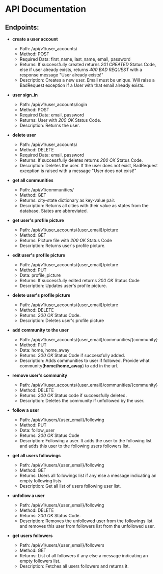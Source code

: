 # API Documentation

## Endpoints:
- **create a user account**
  - Path: /api/v1/user_accounts/
  - Method: POST
  - Required Data: first_name, last_name, email, password
  - Returns: If successfully created returns *201 CREATED* Status Code, else
             if user already exists, returns *400 BAD REQUEST* with a response
             message "User already exists!"
  - Description: Creates a new user. Email must be unique. Will raise a 
                 BadRequest exception if a User with that email already exists.

- **user sign_in**
  - Path: /api/v1/user_accounts/login
  - Method: POST
  - Required Data: email, password
  - Returns: User with *200 OK* Status Code.
  - Description: Returns the user.

- **delete user**
  - Path: /api/v1/user_accounts/
  - Method: DELETE
  - Required Data: email, password
  - Returns: If successfully deletes returns *200 OK* Status Code.
  - Description: Deletes the user. If the user does not exist, BadRequest 
                 exception is raised with a message "User does not exist!"

- **get all communities**
  - Path: /api/v1/communities/
  - Method: GET
  - Returns: city-state dictionary as key-value pair.
  - Description: Returns all cities with their value as states from the database.
                 States are abbreviated.

- **get user's profile picture**
  - Path: /api/v1/user_accounts/{user_email}/picture
  - Method: GET
  - Returns: Picture file with *200 OK* Status Code
  - Description: Returns user's profile picture.

- **edit user's profile picture**
  - Path: /api/v1/user_accounts/{user_email}/picture
  - Method: PUT
  - Data: profile_picture
  - Returns: If successfully edited returns *200 OK* Status Code
  - Description: Updates user's profile picture.

- **delete user's profile picture**
  - Path: /api/v1/user_accounts/{user_email}/picture
  - Method: DELETE
  - Returns: *200 OK* Status Code.
  - Description: Deletes user's profile picture

- **add community to the user**
  - Path: /api/v1/user_accounts/{user_email}/communities/{community}
  - Method: PUT
  - Data: home, home_away
  - Returns: *200 OK* Status Code if successfully added.
  - Description: Adds communities to user if followed. Provide what
                 community(**home/home_away**) to add in the url.

- **remove user's community**
  - Path: /api/v1/user_accounts/{user_email}/communities/{community}
  - Method: DELETE
  - Returns: *200 OK* Status code if successfully deleted.
  - Description: Deletes the community if unfollowed by the user.

- **follow a user**
  - Path: /api/v1/users/{user_email}/following
  - Method: PUT
  - Data: follow_user
  - Returns: *200 OK* Status Code
  - Description: Following a user. It adds the user to the following list and 
                 adds this user to the following users followers list.

- **get all users followings**
  - Path: /api/v1/users/{user_email}/following
  - Method: GET
  - Returns: Users all followings list if any else a message indicating an empty 
             following lists
  - Description: Get all list of users following user list.

- **unfollow a user**
  - Path: /api/v1/users/{user_email}/following
  - Method: DELETE
  - Returns: *200 OK* Status Code.
  - Description: Removes the unfollowed user from the followings list and removes 
                 this user from followers list from the unfollowed user.

- **get users followers**
  - Path: /api/v1/users/{user_email}/followers
  - Method: GET
  - Returns: List of all followers if any else a message indicating an empty 
             followers list.
  - Description: Fetches all users followers and returns it.
